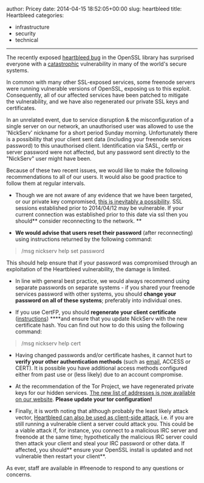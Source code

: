 author: Pricey
date: 2014-04-15 18:52:05+00:00
slug: heartbleed
title: Heartbleed
categories:
- infrastructure
- security
- technical
---
The recently exposed [heartbleed bug](http://heartbleed.com/) in the OpenSSL library has surprised everyone with a [catastrophic](https://www.schneier.com/blog/archives/2014/04/heartbleed.html) vulnerability in many of the world's secure systems.

In common with many other SSL-exposed services, some freenode servers were running vulnerable versions of OpenSSL, exposing us to this exploit. Consequently, all of our affected services have been patched to mitigate the vulnerability, and we have also regenerated our private SSL keys and certificates.

In an unrelated event, due to service disruption & the misconfiguration of a single server on our network, an unauthorised user was allowed to use the 'NickServ' nickname for a short period Sunday morning. Unfortunately there is a possibility that your client sent data (including your freenode services password) to this unauthorised client. Identification via SASL, certfp or server password were not affected, but any password sent directly to the "NickServ" user might have been.

Because of these two recent issues, we would like to make the following recommendations to all of our users. It would also be good practice to follow them at regular intervals.



	
  * Though we are not aware of any evidence that we have been targeted, or our private key compromised, [this is inevitably a possibility](https://www.eff.org/deeplinks/2014/04/wild-heart-were-intelligence-agencies-using-heartbleed-november-2013). SSL sessions established prior to 2014/04/12 may be vulnerable. If your current connection was established prior to this date via ssl then you should** consider reconnecting to the network.
**



	
  * **We would advise that users reset their password** (after reconnecting) using instructions returned by the following command:




<blockquote>/msg nickserv help set password</blockquote>




This should help ensure that if your password was compromised through an exploitation of the Heartbleed vulnerability, the damage is limited.






	
  * In line with general best practice, we would always recommend using separate passwords on separate systems - if you shared your freenode services password with other systems, you should **change your password on all of these systems**; preferably into individual ones.



	
  * If you use CertFP, you should **regenerate your client certificate** ([instructions](http://freenode.net/certfp/makecert.shtml)) ****and ensure that you update NickServ with the new certificate hash. You can find out how to do this using the following command:




<blockquote>/msg nickserv help cert</blockquote>





	
  * Having changed passwords and/or certificate hashes, it cannot hurt to **verify your other authentication methods** (such as [email](http://blog.freenode.net/2013/08/check-your-nickserv-email/), ACCESS or CERT). It is possible you have additional access methods configured either from past use or (less likely) due to an account compromise.



	
  * At the recommendation of the Tor Project, we have regenerated private keys for our hidden services. [The new list of addresses is now available on our website](http://freenode.net/irc_servers.shtml#tor). **Please update your tor configuration!**



	
  * Finally, it is worth noting that although probably the least likely attack vector, [Heartbleed can also be used as client-side attack](https://www.eff.org/deeplinks/2014/04/wild-heart-were-intelligence-agencies-using-heartbleed-november-2013), i.e. if you are still running a vulnerable client a server could attack you. This could be a viable attack if, for instance, you connect to a malicious IRC server and freenode at the same time; hypothetically the malicious IRC server could then attack your client and steal your IRC password or other data. If affected, you should** ensure your OpenSSL install is updated and not vulnerable then restart your client**.


As ever, staff are available in #freenode to respond to any questions or concerns.
